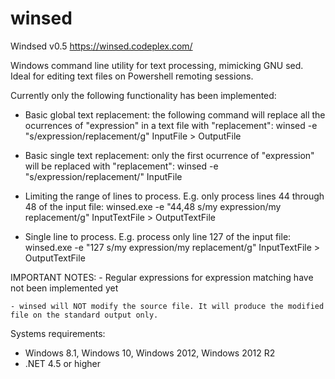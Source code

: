 # winsed
Windsed v0.5
https://winsed.codeplex.com/

Windows command line utility for text processing, mimicking GNU sed. Ideal for editing text files on Powershell 
remoting sessions.

Currently only the following functionality has been implemented:

- Basic global text replacement: the following command will replace all the ocurrences of "expression" in a text file with "replacement":
	winsed -e "s/expression/replacement/g" InputFile > OutputFile

- Basic single text replacement: only the first ocurrence of "expression" will be replaced with "replacement":
	winsed -e "s/expression/replacement/" InputFile

- Limiting the range of lines to process. E.g. only process lines 44 through 48 of the input file: winsed.exe -e "44,48 s/my expression/my replacement/g" InputTextFile > OutputTextFile

- Single line to process. E.g. process only line 127 of the input file: winsed.exe -e "127 s/my expression/my replacement/g" InputTextFile > OutputTextFile

IMPORTANT NOTES:
	- Regular expressions for expression matching have not been implemented yet

	- winsed will NOT modify the source file. It will produce the modified file on the standard output only.

Systems requirements: 
 - Windows 8.1, Windows 10, Windows 2012, Windows 2012 R2
 - .NET 4.5 or higher
